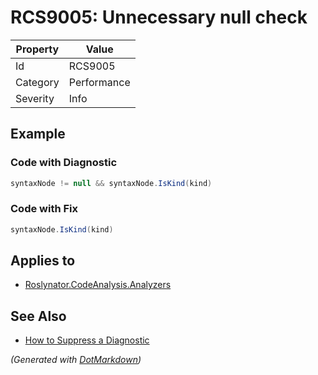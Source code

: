# RCS9005: Unnecessary null check

| Property | Value       |
| -------- | ----------- |
| Id       | RCS9005     |
| Category | Performance |
| Severity | Info        |

## Example

### Code with Diagnostic

```csharp
syntaxNode != null && syntaxNode.IsKind(kind)
```

### Code with Fix

```csharp
syntaxNode.IsKind(kind)
```

## Applies to

* [Roslynator.CodeAnalysis.Analyzers](https://www.nuget.org/packages/Roslynator.CodeAnalysis.Analyzers)

## See Also

* [How to Suppress a Diagnostic](../HowToConfigureAnalyzers.md#how-to-suppress-a-diagnostic)


*\(Generated with [DotMarkdown](http://github.com/JosefPihrt/DotMarkdown)\)*